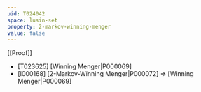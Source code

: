 ```yaml
---
uid: T024042
space: lusin-set
property: 2-markov-winning-menger
value: false
---
```

[[Proof]]

* [T023625] [Winning Menger|P000069]
* [I000168] [2-Markov-Winning Menger|P000072] => [Winning Menger|P000069]

